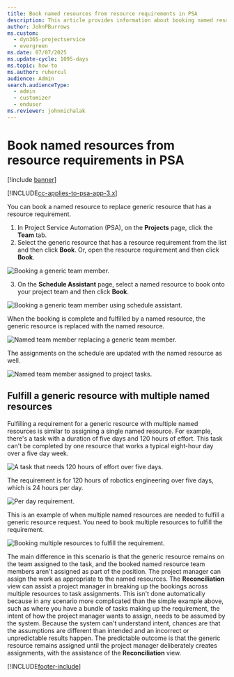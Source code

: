 ```yaml
---
title: Book named resources from resource requirements in PSA
description: This article provides information about booking named resources for a generic resource requirement in PSA.
author: JohnPBurrows
ms.custom: 
  - dyn365-projectservice
  - evergreen
ms.date: 07/07/2025
ms.update-cycle: 1095-days
ms.topic: how-to
ms.author: ruhercul
audience: Admin
search.audienceType: 
  - admin
  - customizer
  - enduser
ms.reviewer: johnmichalak
---
```

# Book named resources from resource requirements in PSA

[!include [banner](../includes/psa-now-project-operations.md)]

[!INCLUDE[cc-applies-to-psa-app-3.x](../includes/cc-applies-to-psa-app-3x.md)]

You can book a named resource to replace generic resource that has a resource requirement.

1. In Project Service Automation (PSA), on the **Projects** page, click the **Team** tab.
2. Select the generic resource that has a resource requirement from the list and then click **Book**. Or, open the resource requirement and then click **Book**.


![Booking a generic team member.](media/RM-how-to-14.png)


3. On the **Schedule Assistant** page, select a named resource to book onto your project team and then click **Book**.

![Booking a generic team member using schedule assistant.](media/RM-how-to-15.png)

When the booking is complete and fulfilled by a named resource, the generic resource is replaced with the named resource.

![Named team member replacing a generic team member.](media/RM-how-to-16.png)

The assignments on the schedule are updated with the named resource as well.

![Named team member assigned to project tasks.](media/RM-how-to-17.png)

## Fulfill a generic resource with multiple named resources
Fulfilling a requirement for a generic resource with multiple named resources is similar to assigning a single named resource. For example, there's a task with a duration of five days and 120 hours of effort. This task can't be completed by one resource that works a typical eight-hour day over a five day week. 

![A task that needs 120 hours of effort over five days.](media/RM-how-to-21.png)

The requirement is for 120 hours of robotics engineering over five days, which is 24 hours per day.

![Per day requirement.](media/RM-how-to-22.png)

This is an example of when multiple named resources are needed to fulfill a generic resource request. You need to book multiple resources to fulfill the requirement.

![Booking multiple resources to fulfill the requirement.](media/RM-how-to-23.png)

The main difference in this scenario is that the generic resource remains on the team assigned to the task, and the booked named resource team members aren't assigned as part of the position. The project manager can assign the work as appropriate to the named resources. The **Reconciliation** view can assist a project manager in breaking up the bookings across multiple resources to task assignments. This isn't done automatically because in any scenario more complicated than the simple example above, such as where you have a bundle of tasks making up the requirement, the intent of how the project manager wants to assign, needs to be assumed by the system. Because the system can't understand intent, chances are that the assumptions are different than intended and an incorrect or unpredictable results happen. The predictable outcome is that the generic resource remains assigned until the project manager deliberately creates assignments, with the assistance of the **Reconciliation** view.




[!INCLUDE[footer-include](../includes/footer-banner.md)]
